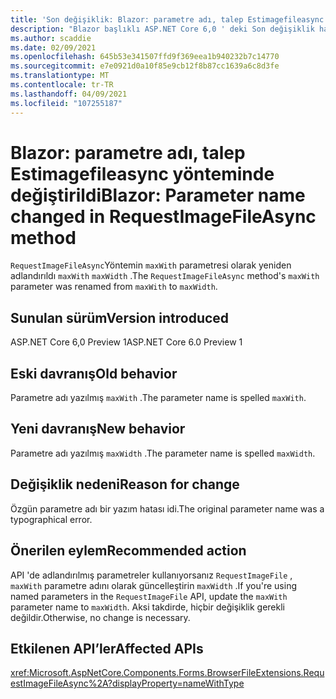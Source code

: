 ```yaml
---
title: 'Son değişiklik: Blazor: parametre adı, talep Estimagefileasync yönteminde değiştirildi'
description: "Blazor başlıklı ASP.NET Core 6,0 ' deki Son değişiklik hakkında bilgi edinin: parametre adı, karşılandığından Estimagefileasync yönteminde değiştirildi"
ms.author: scaddie
ms.date: 02/09/2021
ms.openlocfilehash: 645b53e341507ffd9f369eea1b940232b7c14770
ms.sourcegitcommit: e7e0921d0a10f85e9cb12f8b87cc1639a6c8d3fe
ms.translationtype: MT
ms.contentlocale: tr-TR
ms.lasthandoff: 04/09/2021
ms.locfileid: "107255187"
---
```

# <a name="blazor-parameter-name-changed-in-requestimagefileasync-method"></a><span data-ttu-id="0019b-103">Blazor: parametre adı, talep Estimagefileasync yönteminde değiştirildi</span><span class="sxs-lookup"><span data-stu-id="0019b-103">Blazor: Parameter name changed in RequestImageFileAsync method</span></span>

<span data-ttu-id="0019b-104">`RequestImageFileAsync`Yöntemin `maxWith` parametresi olarak yeniden adlandırıldı `maxWith` `maxWidth` .</span><span class="sxs-lookup"><span data-stu-id="0019b-104">The `RequestImageFileAsync` method's `maxWith` parameter was renamed from `maxWith` to `maxWidth`.</span></span>

## <a name="version-introduced"></a><span data-ttu-id="0019b-105">Sunulan sürüm</span><span class="sxs-lookup"><span data-stu-id="0019b-105">Version introduced</span></span>

<span data-ttu-id="0019b-106">ASP.NET Core 6,0 Preview 1</span><span class="sxs-lookup"><span data-stu-id="0019b-106">ASP.NET Core 6.0 Preview 1</span></span>

## <a name="old-behavior"></a><span data-ttu-id="0019b-107">Eski davranış</span><span class="sxs-lookup"><span data-stu-id="0019b-107">Old behavior</span></span>

<span data-ttu-id="0019b-108">Parametre adı yazılmış `maxWith` .</span><span class="sxs-lookup"><span data-stu-id="0019b-108">The parameter name is spelled `maxWith`.</span></span>

## <a name="new-behavior"></a><span data-ttu-id="0019b-109">Yeni davranış</span><span class="sxs-lookup"><span data-stu-id="0019b-109">New behavior</span></span>

<span data-ttu-id="0019b-110">Parametre adı yazılmış `maxWidth` .</span><span class="sxs-lookup"><span data-stu-id="0019b-110">The parameter name is spelled `maxWidth`.</span></span>

## <a name="reason-for-change"></a><span data-ttu-id="0019b-111">Değişiklik nedeni</span><span class="sxs-lookup"><span data-stu-id="0019b-111">Reason for change</span></span>

<span data-ttu-id="0019b-112">Özgün parametre adı bir yazım hatası idi.</span><span class="sxs-lookup"><span data-stu-id="0019b-112">The original parameter name was a typographical error.</span></span>

## <a name="recommended-action"></a><span data-ttu-id="0019b-113">Önerilen eylem</span><span class="sxs-lookup"><span data-stu-id="0019b-113">Recommended action</span></span>

<span data-ttu-id="0019b-114">API 'de adlandırılmış parametreler kullanıyorsanız `RequestImageFile` , `maxWith` parametre adını olarak güncelleştirin `maxWidth` .</span><span class="sxs-lookup"><span data-stu-id="0019b-114">If you're using named parameters in the `RequestImageFile` API, update the `maxWith` parameter name to `maxWidth`.</span></span> <span data-ttu-id="0019b-115">Aksi takdirde, hiçbir değişiklik gerekli değildir.</span><span class="sxs-lookup"><span data-stu-id="0019b-115">Otherwise, no change is necessary.</span></span>

## <a name="affected-apis"></a><span data-ttu-id="0019b-116">Etkilenen API’ler</span><span class="sxs-lookup"><span data-stu-id="0019b-116">Affected APIs</span></span>

<xref:Microsoft.AspNetCore.Components.Forms.BrowserFileExtensions.RequestImageFileAsync%2A?displayProperty=nameWithType>

<!--

## Category

ASP.NET Core

## Affected APIs

`Overload:Microsoft.AspNetCore.Components.Forms.BrowserFileExtensions.RequestImageFileAsync`

-->
